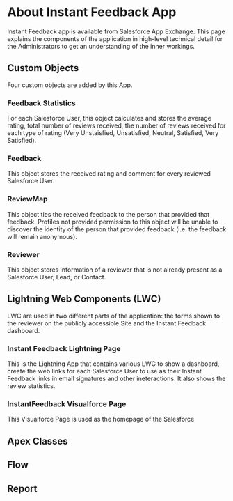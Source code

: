 # About Instant Feedback App
Instant Feedback app is available from Salesforce App Exchange. This page explains the components of the application in high-level technical detail for the Administrators to get an understanding of the inner workings.

## Custom Objects
Four custom objects are added by this App.


### Feedback Statistics
For each Salesforce User, this object calculates and stores the average rating, total number of reviews received, the number of reviews received for each type of rating (Very Unstaisfied, Unsatisfied, Neutral, Satisfied, Very Satisfied).


### Feedback
This object stores the received rating and comment for every reviewed Salesforce User.


### ReviewMap
This object ties the received feedback to the person that provided that feedback. Profiles not provided permission to this object will be unable to discover the identity of the person that provided feedback (i.e. the feedback will remain anonymous).


### Reviewer
This object stores information of a reviewer that is not already present as a Salesforce User, Lead, or Contact.


## Lightning Web Components (LWC)
LWC are used in two different parts of the application: the forms shown to the reviewer on the publicly accessible Site and the Instant Feedback dashboard.

### Instant Feedback Lightning Page
This is the Lightning App that contains various LWC to show a dashboard, create the web links for each Salesforce User to use as their Instant Feedback links in email signatures and other ineteractions. It also shows the review statistics.

### InstantFeedback Visualforce Page
This Visualforce Page is used as the homepage of the Salesforce 


## Apex Classes
## Flow 
## Report













